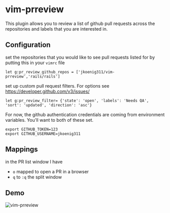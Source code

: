 # vim-prreview

This plugin allows you to review a list of github pull requests across the repositories and labels that you are interested in.

## Configuration

set the repositories that you would like to see pull requests listed for by putting this in your `vimrc` file

    let g:pr_review_github_repos = ['jkoenig311/vim-prreview','rails/rails']

set up custom pull request filters. For options see https://developer.github.com/v3/issues/

    let g:pr_review_filter= {'state': 'open', 'labels': 'Needs QA', 'sort': 'updated', 'direction': 'asc'}


For now, the github authentication credentials are coming from environment variables. You'll want to both of these set.

    export GITHUB_TOKEN=123
    export GITHUB_USERNAME=jkoenig311

## Mappings

in the PR list window I have

- `o` mapped to open a PR in a browser
- `q` to `:q` the split window

## Demo
![vim-prreview](https://cloud.githubusercontent.com/assets/2390653/5782762/cf46ba20-9d8b-11e4-9cbd-0d4462249d60.gif)
